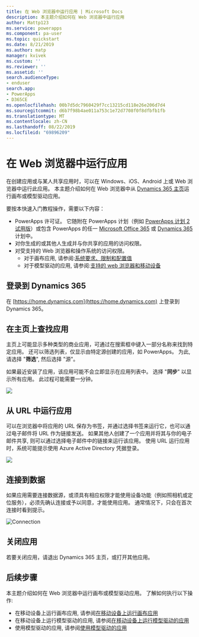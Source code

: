 ```yaml
---
title: 在 Web 浏览器中运行应用 | Microsoft Docs
description: 本主题介绍如何在 Web 浏览器中运行应用
author: Mattp123
ms.service: powerapps
ms.component: pa-user
ms.topic: quickstart
ms.date: 8/21/2019
ms.author: matp
manager: kvivek
ms.custom: ''
ms.reviewer: ''
ms.assetid: ''
search.audienceType:
- enduser
search.app:
- PowerApps
- D365CE
ms.openlocfilehash: 00b7d5dc7960429f7cc13215cd118e26e206d7d4
ms.sourcegitcommit: d6b7f98b4ae011a753c1e72d7708f0f8dfbfb1fb
ms.translationtype: MT
ms.contentlocale: zh-CN
ms.lasthandoff: 08/22/2019
ms.locfileid: "69896209"
---
```

# <a name="run-an-app-in-a-web-browser"></a>在 Web 浏览器中运行应用
在创建应用或与某人共享应用时，可以在 Windows、iOS、Android 上或 Web 浏览器中运行此应用。 本主题介绍如何在 Web 浏览器中从 [Dynamics 365 主页](https://home.dynamics.com)运行画布或模型驱动应用。

要按本快速入门教程操作，需要以下内容：
- PowerApps 许可证。 它随附在 PowerApps 计划（例如 [PowerApps 计划 2 试用版](https://docs.microsoft.com/powerapps/maker/signup-for-powerapps)）或包含 PowerApps 的任一 [Microsoft Office 365](https://signup.microsoft.com/Signup?OfferId=467eab54-127b-42d3-b046-3844b860bebf&dl=O365_BUSINESS_PREMIUM&ali=1) 或 [Dynamics 365](https://dynamics.microsoft.com/pricing/) 计划中。 
- 对你生成的或其他人生成并与你共享的应用的访问权限。
- 对受支持的 Web 浏览器和操作系统的访问权限。
   - 对于画布应用, 请参阅:[系统要求、限制和配置值](../maker/canvas-apps/limits-and-config.md)
   - 对于模型驱动的应用, 请参阅:[支持的 web 浏览器和移动设备](https://docs.microsoft.com/dynamics365/customer-engagement/admin/supported-web-browsers-and-mobile-devices)


## <a name="sign-in-to-dynamics-365"></a>登录到 Dynamics 365
在 [https://home.dynamics.com](https://home.dynamics.com) 上登录到 Dynamics 365。

## <a name="find-an-app-on-the-home-page"></a>在主页上查找应用
主页上可能显示多种类型的商业应用，可通过在搜索框中键入一部分名称来找到特定应用。 还可以筛选列表，仅显示由特定源创建的应用，如 PowerApps。 为此, 请选择 "**筛选**", 然后选择 "源"。

如果最近安装了应用，该应用可能不会立即显示在应用列表中。 选择 "**同步**" 以显示所有应用。 此过程可能需要一分钟。

![](./media/run-app-browser/dynamics-365-home.png)


## <a name="run-an-app-from-a-url"></a>从 URL 中运行应用
可以在浏览器中将应用的 URL 保存为书签，并通过选择书签来运行它，也可以通过电子邮件将 URL 作为链接发送。 如果其他人创建了一个应用并将其与你的电子邮件共享, 则可以通过选择电子邮件中的链接来运行该应用。 使用 URL 运行应用时，系统可能提示使用 Azure Active Directory 凭据登录。

![](./media/run-app-browser/web-login.png)

## <a name="connect-to-data"></a>连接到数据
如果应用需要连接数据源，或须具有相应权限才能使用设备功能（例如照相机或定位服务），必须先确认连接或予以同意，才能使用应用。 通常情况下，只会在首次连接时看到提示。

![Connection](./media/run-app-browser/app-connection.png)

## <a name="close-an-app"></a>关闭应用
若要关闭应用，请退出 Dynamics 365 主页，或打开其他应用。

## <a name="next-steps"></a>后续步骤
本主题介绍如何在 Web 浏览器中运行画布或模型驱动应用。 了解如何执行以下操作:
- 在移动设备上运行画布应用, 请参阅[在移动设备上运行画布应用](run-app-client.md)
- 在移动设备上运行模型驱动的应用, 请参阅[在移动设备上运行模型驱动的应用](run-app-client-model-driven.md)
- 使用模型驱动的应用, 请参阅[使用模型驱动的应用](use-model-driven-apps.md)

